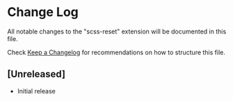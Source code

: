# Change Log

All notable changes to the "scss-reset" extension will be documented in this file.

Check [Keep a Changelog](http://keepachangelog.com/) for recommendations on how to structure this file.

## [Unreleased]

- Initial release